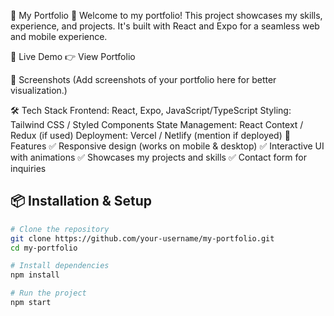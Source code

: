 📌 My Portfolio
🚀 Welcome to my portfolio! This project showcases my skills, experience, and projects. It's built with React and Expo for a seamless web and mobile experience.

🔗 Live Demo
👉 View Portfolio

📸 Screenshots
(Add screenshots of your portfolio here for better visualization.)

🛠️ Tech Stack
Frontend: React, Expo, JavaScript/TypeScript
Styling: Tailwind CSS / Styled Components
State Management: React Context / Redux (if used)
Deployment: Vercel / Netlify (mention if deployed)
🚀 Features
✅ Responsive design (works on mobile & desktop)
✅ Interactive UI with animations
✅ Showcases my projects and skills
✅ Contact form for inquiries

## 📦 Installation & Setup

```sh
# Clone the repository
git clone https://github.com/your-username/my-portfolio.git
cd my-portfolio

# Install dependencies
npm install

# Run the project
npm start
```
